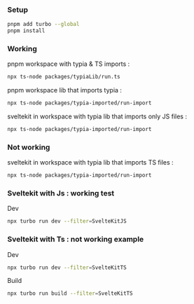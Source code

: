 ### Setup
```sh
pnpm add turbo --global
pnpm install
```

### Working 

pnpm workspace with typia & TS imports : 
```sh
npx ts-node packages/typiaLib/run.ts
```

pnpm workspace lib that imports typia : 
```sh
npx ts-node packages/typia-imported/run-import
```

sveltekit in workspace with typia lib that imports only JS files : 
```sh
npx ts-node packages/typia-imported/run-import
```

### Not working 

sveltekit in workspace with typia lib that imports TS files : 
```sh
npx ts-node packages/typia-imported/run-import
```

### Sveltekit with Js : working test
Dev
```sh
npx turbo run dev --filter=SvelteKitJS
```
### Sveltekit with Ts : not working example
Dev
```sh
npx turbo run dev --filter=SvelteKitTS
```
Build
```sh
npx turbo run build --filter=SvelteKitTS
```
